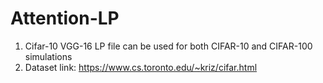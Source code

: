 # Attention-LP
1. Cifar-10 VGG-16 LP file can be used for both CIFAR-10 and CIFAR-100 simulations
2. Dataset link: https://www.cs.toronto.edu/~kriz/cifar.html
